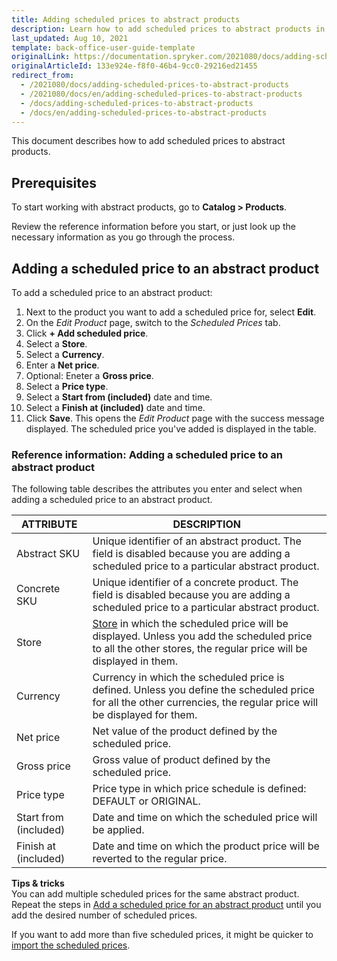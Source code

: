 ```yaml
---
title: Adding scheduled prices to abstract products
description: Learn how to add scheduled prices to abstract products in the Back Office.
last_updated: Aug 10, 2021
template: back-office-user-guide-template
originalLink: https://documentation.spryker.com/2021080/docs/adding-scheduled-prices-to-abstract-products
originalArticleId: 133e924e-f8f0-46b4-9cc0-29216ed21455
redirect_from:
  - /2021080/docs/adding-scheduled-prices-to-abstract-products
  - /2021080/docs/en/adding-scheduled-prices-to-abstract-products
  - /docs/adding-scheduled-prices-to-abstract-products
  - /docs/en/adding-scheduled-prices-to-abstract-products
---
```


This document describes how to add scheduled prices to abstract products.

## Prerequisites

To start working with abstract products, go to  **Catalog > Products**.

Review the reference information before you start, or just look up the necessary information as you go through the process.

## Adding a scheduled price to an abstract product

To add a scheduled price to an abstract product:
1. Next to the product you want to add a scheduled price for, select **Edit**.
2. On the *Edit Product* page, switch to the *Scheduled Prices* tab.
3. Click **+ Add scheduled price**.
4. Select a **Store**.
5. Select a **Currency**.
6. Enter a **Net price**.
7. Optional: Eneter a **Gross price**.
8. Select a **Price type**.
9. Select a **Start from (included)** date and time.
10. Select a **Finish at (included)** date and time.
11. Click **Save**.
    This opens the *Edit Product* page with the success message displayed. The scheduled price you've added is displayed in the table.


### Reference information: Adding a scheduled price to an abstract product

The following table describes the attributes you enter and select when adding a scheduled price to an abstract product.

| ATTRIBUTE | DESCRIPTION |
| --- | --- |
| Abstract SKU | Unique identifier of an abstract product. The field is disabled because you are adding a scheduled price to a particular abstract product. |
| Concrete SKU | Unique identifier of a concrete product. The field is disabled because you are adding a scheduled price to a particular abstract product. |
| Store | [Store](/docs/scos/dev/tutorials-and-howtos/howtos/howto-set-up-multiple-stores.html) in which the scheduled price will be displayed. Unless you add the scheduled price to all the other stores, the regular price will be displayed in them.  |
| Currency | Currency in which the scheduled price is defined. Unless you define the scheduled price for all the other currencies, the regular price will be displayed for them.  |
| Net price | Net value of the product defined by the scheduled price. |
| Gross price |Gross value of product defined by the scheduled price.  |
| Price type |  Price type in which price schedule is defined: DEFAULT or ORIGINAL.|
| Start from (included)  | Date and time on which the scheduled price will be applied. |
| Finish at (included) | Date and time on which the product price will be reverted to the regular price. |

**Tips & tricks**
<br>You can add multiple scheduled prices for the same abstract product. Repeat the steps in [Add a scheduled price for an abstract product](#adding-a-scheduled-price-to-an-abstract-product) until you add the desired number of scheduled prices.

If you want to add more than five scheduled prices, it might be quicker to [import the scheduled prices](/docs/scos/user/back-office-user-guides/{{page.version}}/catalog/scheduled-prices/creating-scheduled-prices.html).
